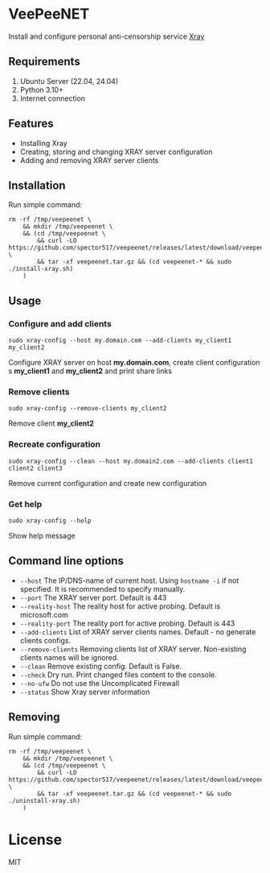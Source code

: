 # VeePeeNET

Install and configure personal anti-censorship service [Xray](https://github.com/xtls/xray-core)

## Requirements

1. Ubuntu Server (22.04, 24.04)
2. Python 3.10+
3. Internet connection

## Features

- Installing Xray
- Creating, storing and changing  XRAY server configuration
- Adding and removing XRAY server clients

## Installation
Run simple command:
```commandline
rm -rf /tmp/veepeenet \
    && mkdir /tmp/veepeenet \
    && (cd /tmp/veepeenet \
        && curl -LO https://github.com/spector517/veepeenet/releases/latest/download/veepeenet.tar.gz \
        && tar -xf veepeenet.tar.gz && (cd veepeenet-* && sudo ./install-xray.sh)
    )
```

## Usage

### Configure and add clients

```commandline
sudo xray-config --host my.domain.com --add-clients my_client1 my_client2
```

Configure XRAY server on host **my.domain.com**, create client configuration s
**my_client1** and **my_client2** and print share links

### Remove clients

```commandline
sudo xray-config --remove-clients my_client2
```
Remove client **my_client2**

### Recreate configuration

```commandline
sudo xray-config --clean --host my.domain2.com --add-clients client1 client2 client3 
```
Remove current configuration and create new configuration

### Get help

```commandline
sudo xray-config --help
```
Show help message

## Command line options

- ```--host``` The IP/DNS-name of current host. Using ```hostname -i``` if not specified.
It is recommended to specify manually.
- ```--port``` The XRAY server port. Default is 443
- ```--reality-host``` The reality host for active probing. Default is microsoft.com
- ```--reality-port``` The reality port for active probing. Default is 443
- ```--add-clients``` List of XRAY server clients names. Default - no generate clients configs.
- ```--remove-clients``` Removing clients list of XRAY server. Non-existing clients names will be ignored.
- ```--clean``` Remove existing config. Default is False.
- ```--check``` Dry run. Print changed files content to the console.
- ```--no-ufw``` Do not use the Uncomplicated Firewall
- ```--status``` Show Xray server information

## Removing

Run simple command:
```commandline
rm -rf /tmp/veepeenet \
    && mkdir /tmp/veepeenet \
    && (cd /tmp/veepeenet \
        && curl -LO https://github.com/spector517/veepeenet/releases/latest/download/veepeenet.tar.gz \
        && tar -xf veepeenet.tar.gz && (cd veepeenet-* && sudo ./uninstall-xray.sh)
    )
```

# License
MIT
